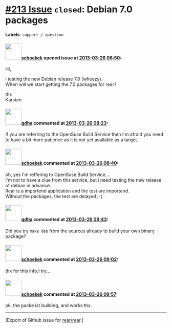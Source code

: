 [\#213 Issue](https://github.com/rear/rear/issues/213) `closed`: Debian 7.0 packages
====================================================================================

**Labels**: `support / question`

#### <img src="https://avatars.githubusercontent.com/u/1560809?v=4" width="50">[schoekek](https://github.com/schoekek) opened issue at [2013-03-26 06:50](https://github.com/rear/rear/issues/213):

Hi,

i testing the new Debian release 7.0 (wheezy).  
When will we start getting the 7.0 packages for rear?

thx  
Karsten

#### <img src="https://avatars.githubusercontent.com/u/888633?u=cdaeb31efcc0048d3619651aa18dd4b76e636b21&v=4" width="50">[gdha](https://github.com/gdha) commented at [2013-03-26 08:23](https://github.com/rear/rear/issues/213#issuecomment-15446282):

If you are referring to the OpenSuse Build Service then I'm afraid you
need to have a bit more patience as it is not yet available as a target.

#### <img src="https://avatars.githubusercontent.com/u/1560809?v=4" width="50">[schoekek](https://github.com/schoekek) commented at [2013-03-26 08:40](https://github.com/rear/rear/issues/213#issuecomment-15446805):

oh, yes I'm reffering to OpenSuse Build Service....  
I'm not to have a clue from this service, but i need testing the new
relaese of debian in advance.  
Rear is a importend application and the test are importend.  
Without the packages, the test are delayed ;-(

#### <img src="https://avatars.githubusercontent.com/u/888633?u=cdaeb31efcc0048d3619651aa18dd4b76e636b21&v=4" width="50">[gdha](https://github.com/gdha) commented at [2013-03-26 08:43](https://github.com/rear/rear/issues/213#issuecomment-15446873):

Did you try `make deb` from the sources already to build your own binary
package?

#### <img src="https://avatars.githubusercontent.com/u/1560809?v=4" width="50">[schoekek](https://github.com/schoekek) commented at [2013-03-26 09:02](https://github.com/rear/rear/issues/213#issuecomment-15447414):

thx for this info,I try...

#### <img src="https://avatars.githubusercontent.com/u/1560809?v=4" width="50">[schoekek](https://github.com/schoekek) commented at [2013-03-26 09:57](https://github.com/rear/rear/issues/213#issuecomment-15449483):

ok, the packe ist building, and works thx.

------------------------------------------------------------------------

\[Export of Github issue for
[rear/rear](https://github.com/rear/rear).\]
